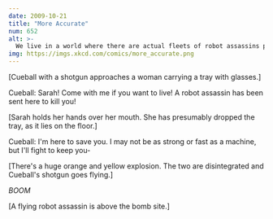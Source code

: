 ```yaml
---
date: 2009-10-21
title: "More Accurate"
num: 652
alt: >-
  We live in a world where there are actual fleets of robot assassins patrolling the skies. At some point there, we left the present and entered the future.
img: https://imgs.xkcd.com/comics/more_accurate.png
---
```

[Cueball with a shotgun approaches a woman carrying a tray with glasses.]

Cueball: Sarah! Come with me if you want to live! A robot assassin has been sent here to kill you!

[Sarah holds her hands over her mouth. She has presumably dropped the tray, as it lies on the floor.]

Cueball: I'm here to save you. I may not be as strong or fast as a machine, but I'll fight to keep you-

[There's a huge orange and yellow explosion. The two are disintegrated and Cueball's shotgun goes flying.]

*BOOM*

[A flying robot assassin is above the bomb site.]
